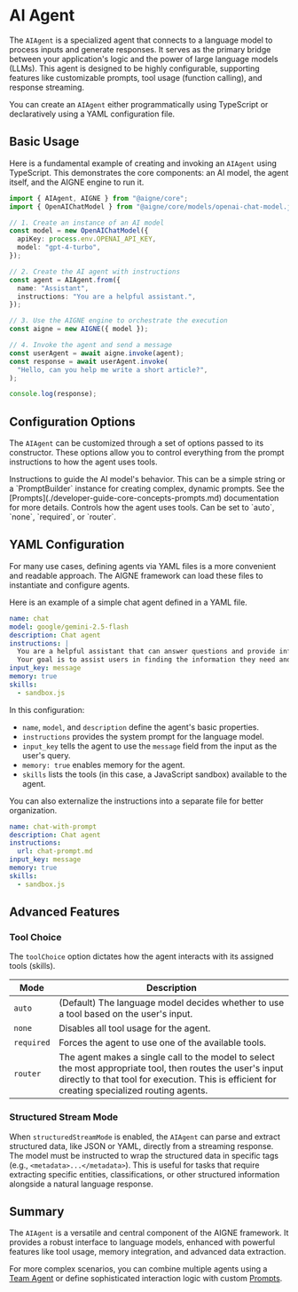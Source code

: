 # AI Agent

The `AIAgent` is a specialized agent that connects to a language model to process inputs and generate responses. It serves as the primary bridge between your application's logic and the power of large language models (LLMs). This agent is designed to be highly configurable, supporting features like customizable prompts, tool usage (function calling), and response streaming.

You can create an `AIAgent` either programmatically using TypeScript or declaratively using a YAML configuration file.

## Basic Usage

Here is a fundamental example of creating and invoking an `AIAgent` using TypeScript. This demonstrates the core components: an AI model, the agent itself, and the AIGNE engine to run it.

```typescript A Basic AI Agent icon=logos:typescript
import { AIAgent, AIGNE } from "@aigne/core";
import { OpenAIChatModel } from "@aigne/core/models/openai-chat-model.js";

// 1. Create an instance of an AI model
const model = new OpenAIChatModel({
  apiKey: process.env.OPENAI_API_KEY,
  model: "gpt-4-turbo",
});

// 2. Create the AI agent with instructions
const agent = AIAgent.from({
  name: "Assistant",
  instructions: "You are a helpful assistant.",
});

// 3. Use the AIGNE engine to orchestrate the execution
const aigne = new AIGNE({ model });

// 4. Invoke the agent and send a message
const userAgent = await aigne.invoke(agent);
const response = await userAgent.invoke(
  "Hello, can you help me write a short article?",
);

console.log(response);
```

## Configuration Options

The `AIAgent` can be customized through a set of options passed to its constructor. These options allow you to control everything from the prompt instructions to how the agent uses tools.

<x-field-group>
  <x-field data-name="instructions" data-type="string | PromptBuilder" data-required="false">
    <x-field-desc markdown>Instructions to guide the AI model's behavior. This can be a simple string or a `PromptBuilder` instance for creating complex, dynamic prompts. See the [Prompts](./developer-guide-core-concepts-prompts.md) documentation for more details.</x-field-desc>
  </x-field>
  <x-field data-name="inputKey" data-type="string" data-required="false" data-desc="Specifies which key from the input message should be used as the primary user message for the model."></x-field>
  <x-field data-name="outputKey" data-type="string" data-default="message" data-required="false" data-desc="Defines the key under which the agent's text response will be stored in the output message."></x-field>
  <x-field data-name="toolChoice" data-type="AIAgentToolChoice | Agent" data-default="auto" data-required="false">
    <x-field-desc markdown>Controls how the agent uses tools. Can be set to `auto`, `none`, `required`, or `router`.</x-field-desc>
  </x-field>
  <x-field data-name="memoryAgentsAsTools" data-type="boolean" data-default="false" data-required="false" data-desc="If true, memory agents are made available as tools for the model to call directly, allowing it to retrieve or store information explicitly."></x-field>
  <x-field data-name="catchToolsError" data-type="boolean" data-default="true" data-required="false" data-desc="If false, the agent will throw an error if a tool fails. Otherwise, it catches the error and continues processing."></x-field>
  <x-field data-name="structuredStreamMode" data-type="boolean" data-default="false" data-required="false" data-desc="Enables a mode where the agent's streaming response is parsed to extract structured metadata (e.g., JSON or YAML) embedded within special tags."></x-field>
</x-field-group>

## YAML Configuration

For many use cases, defining agents via YAML files is a more convenient and readable approach. The AIGNE framework can load these files to instantiate and configure agents.

Here is an example of a simple chat agent defined in a YAML file.

```yaml Chat Agent Configuration icon=mdi:file-yaml
name: chat
model: google/gemini-2.5-flash
description: Chat agent
instructions: |
  You are a helpful assistant that can answer questions and provide information on a wide range of topics.
  Your goal is to assist users in finding the information they need and to engage in friendly conversation.
input_key: message
memory: true
skills:
  - sandbox.js
```

In this configuration:
- `name`, `model`, and `description` define the agent's basic properties.
- `instructions` provides the system prompt for the language model.
- `input_key` tells the agent to use the `message` field from the input as the user's query.
- `memory: true` enables memory for the agent.
- `skills` lists the tools (in this case, a JavaScript sandbox) available to the agent.

You can also externalize the instructions into a separate file for better organization.

```yaml Using an External Prompt File icon=mdi:file-yaml
name: chat-with-prompt
description: Chat agent
instructions:
  url: chat-prompt.md
input_key: message
memory: true
skills:
  - sandbox.js
```

## Advanced Features

### Tool Choice

The `toolChoice` option dictates how the agent interacts with its assigned tools (skills).

| Mode       | Description                                                                 |
|------------|-----------------------------------------------------------------------------|
| `auto`     | (Default) The language model decides whether to use a tool based on the user's input. |
| `none`     | Disables all tool usage for the agent.                                      |
| `required` | Forces the agent to use one of the available tools.                         |
| `router`   | The agent makes a single call to the model to select the most appropriate tool, then routes the user's input directly to that tool for execution. This is efficient for creating specialized routing agents. |

### Structured Stream Mode

When `structuredStreamMode` is enabled, the `AIAgent` can parse and extract structured data, like JSON or YAML, directly from a streaming response. The model must be instructed to wrap the structured data in specific tags (e.g., `<metadata>...</metadata>`). This is useful for tasks that require extracting specific entities, classifications, or other structured information alongside a natural language response.

## Summary

The `AIAgent` is a versatile and central component of the AIGNE framework. It provides a robust interface to language models, enhanced with powerful features like tool usage, memory integration, and advanced data extraction.

For more complex scenarios, you can combine multiple agents using a [Team Agent](./developer-guide-agent-types-and-examples-team-agent.md) or define sophisticated interaction logic with custom [Prompts](./developer-guide-core-concepts-prompts.md).